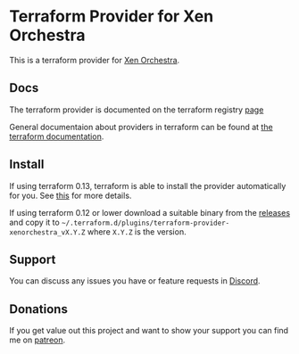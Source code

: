 # Terraform Provider for Xen Orchestra

This is a terraform provider for [Xen Orchestra](https://github.com/vatesfr/xen-orchestra).

## Docs

The terraform provider is documented on the terraform registry [page](https://registry.terraform.io/providers/vatesfr/xenorchestra/latest)

General documentaion about providers in terraform can be found at [the terraform documentation](https://www.terraform.io/docs/configuration/providers.html).

## Install

If using terraform 0.13, terraform is able to install the provider automatically for you. See [this](docs/index.md) for more details.

If using terraform 0.12 or lower download a suitable binary from the [releases](https://github.com/vatesfr/terraform-provider-xenorchestra/releases) and copy it to `~/.terraform.d/plugins/terraform-provider-xenorchestra_vX.Y.Z` where `X.Y.Z` is the version.

## Support

You can discuss any issues you have or feature requests in [Discord](https://discord.gg/ZpNq8ez).

## Donations

If you get value out this project and want to show your support you can find me on [patreon](https://www.patreon.com/ddelnano).
